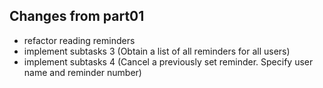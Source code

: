 ## Changes from part01
 - refactor reading reminders
 - implement subtasks 3 (Obtain a list of all reminders for all users)
 - implement subtasks 4 (Cancel a previously set reminder. Specify user name and reminder number)
